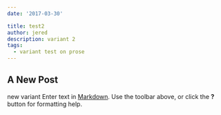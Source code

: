 ```yaml
---
date: '2017-03-30'

title: test2
author: jered
description: variant 2
tags:
  - variant test on prose
---
```

## A New Post
new variant
Enter text in [Markdown](http://daringfireball.net/projects/markdown/). Use the toolbar above, or click the **?** button for formatting help.

